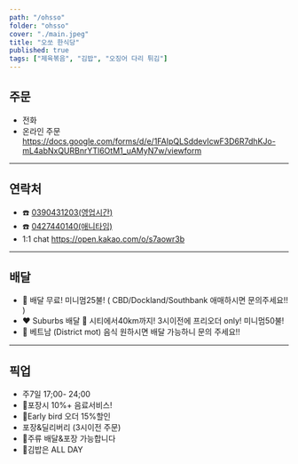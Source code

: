 ```yaml
---
path: "/ohsso"
folder: "ohsso"
cover: "./main.jpeg"
title: "오쏘 한식당"
published: true
tags: ["제육볶음", "김밥", "오징어 다리 튀김"]
---
```



## 주문
- 전화
- 온라인 주문 
https://docs.google.com/forms/d/e/1FAIpQLSddevIcwF3D6R7dhKJo-mL4abNxQURBnrYTl6OtM1_uAMyN7w/viewform

---

## 연락처
- ☎️ <a href="tel:0390431203">0390431203(영업시간)</a>
- ☎️ <a href="tel:0427440140">0427440140(애니타임)</a>
- 1:1 chat https://open.kakao.com/o/s7aowr3b
---

## 배달
- 🛵 배달 무료! 미니멈25불! 
( CBD/Dockland/Southbank 
애매하시면 문의주세요!! )
- ❤️ Suburbs 배달 🛵 
시티에서40km까지! 3시이전에 프리오더 only! 미니멈50불!
- 🍜 베트남 (District mot) 음식 원하시면 배달 가능하니 문의 주세요!! 
---

## 픽업
- 주7일 17;00- 24;00
- 🍚포장시 10%+ 음료서비스!
- 🙆Early bird 오더 15%할인 
- 포장&딜리버리 (3시이전 주문)
- 🍻주류 배달&포장 가능합니다
- 🍙김밥은 ALL DAY 


